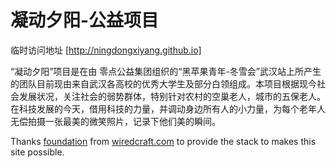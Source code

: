 凝动夕阳-公益项目
==============

临时访问地址 [http://ningdongxiyang.github.io]

“凝动夕阳”项目是在由 零点公益集团组织的“黑苹果青年-冬雪会”武汉站上所产生的团队目前现由来自武汉各高校的优秀大学生及部分白领组成。本项目根据现今社会发展状况，关注社会的弱势群体，特别针对农村的空巢老人，城市的五保老人。在科技发展的今天，借用科技的力量，并调动身边所有人的小力量，为每个老年人无偿拍摄一张最美的微笑照片，记录下他们美的瞬间。

Thanks [foundation](http://wiredcraft.github.com/foundation) from [wiredcraft.com](http://wiredcraft.com) to provide the stack to makes this site possible.